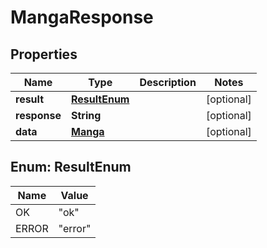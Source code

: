 

# MangaResponse

## Properties

Name | Type | Description | Notes
------------ | ------------- | ------------- | -------------
**result** | [**ResultEnum**](#ResultEnum) |  |  [optional]
**response** | **String** |  |  [optional]
**data** | [**Manga**](Manga.md) |  |  [optional]



## Enum: ResultEnum

Name | Value
---- | -----
OK | &quot;ok&quot;
ERROR | &quot;error&quot;



